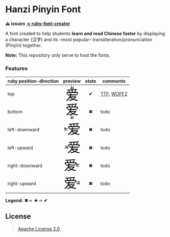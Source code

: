 # Hanzi Pinyin Font

**:warning: issues [→ ruby-font-creator](https://github.com/parlr/ruby-font-creator/issues)**

A font created to help students **learn and read Chinese faster** by displaying a character (汉字) and its –most popular– transliteration/pronunciation (Pīnyīn) together.

**Note:** This repository only serve to host the fonts.

### Features

| ruby position-direction | preview | state | comments
| --- | :---: | :---: | --- |
| top | ![top](images/annotation-top.png)  | **✔** | [TTF](Hanzi-Pinyin-Font.top.ttf), [WOFF2](Hanzi-Pinyin-Font.top.woff2)
| bottom| ![bottom](images/annotation-bottom.png)  | **✖** | todo
| left-downward| ![left-downward](images/annotation-left-downward.png)  | **✖** | todo
| left-upward| ![left-upward](images/annotation-left-upward.png)  | **✖** | todo
| right-downward| ![right-downward](images/annotation-right-downward.png)  | **✖** | todo
| right-upward| ![right-upward](images/annotation-right-upward.png)  | **✖** | todo

**Legend:**
**✖**→
**★**→
**✔**

## License

> [Apache License 2.0](http://choosealicense.com/licenses/apache-2.0/)
